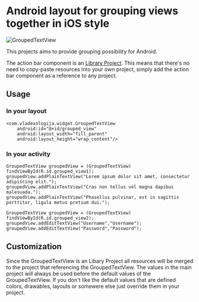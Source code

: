 # Android layout for grouping views together in iOS style

![GroupedTextView](http://2.bp.blogspot.com/-WjurFgw6PoI/T132MY1VDgI/AAAAAAAAAII/QfSt_vWR7eU/s400/groupedtableview.png "GroupedTextView")

This projects aims to provide grouping possibility for Android. 

The action bar component is an [Library Project](http://developer.android.com/guide/developing/eclipse-adt.html#libraryProject). This means that there's no need to copy-paste resources into your own project, simply add the action bar component as a reference to any project.

## Usage

### In your layout

    <com.vladexologija.widget.GroupedTextView
        android:id="@+id/grouped_view"
        android:layout_width="fill_parent"
        android:layout_height="wrap_content"/>

### In your activity

    GroupedTextView groupedView = (GroupedTextView) findViewById(R.id.grouped_view1);
    groupedView.addPlainTextView("Lorem ipsum dolor sit amet, consectetur adipiscing elit.");
    groupedView.addPlainTextView("Cras non tellus vel magna dapibus malesuada.");
    groupedView.addPlainTextView("Phasellus pulvinar, est in sagittis porttitor, ligula metus pretium dui.");
        
    GroupedTextView groupedView = (GroupedTextView) findViewById(R.id.grouped_view2);
    groupedView.addEditTextView("Username","Username");
    groupedView.addEditTextView("Password","Password");
   
## Customization

Since the GroupedTextView is an Libary Project all resources will be merged to the project that referencing the GroupedTextView. The values in the main project will always be used before the default values of the GroupedTextView.
If you don't like the default values that are defined colors, drawables, layouts or somewere else just override them in your project.


